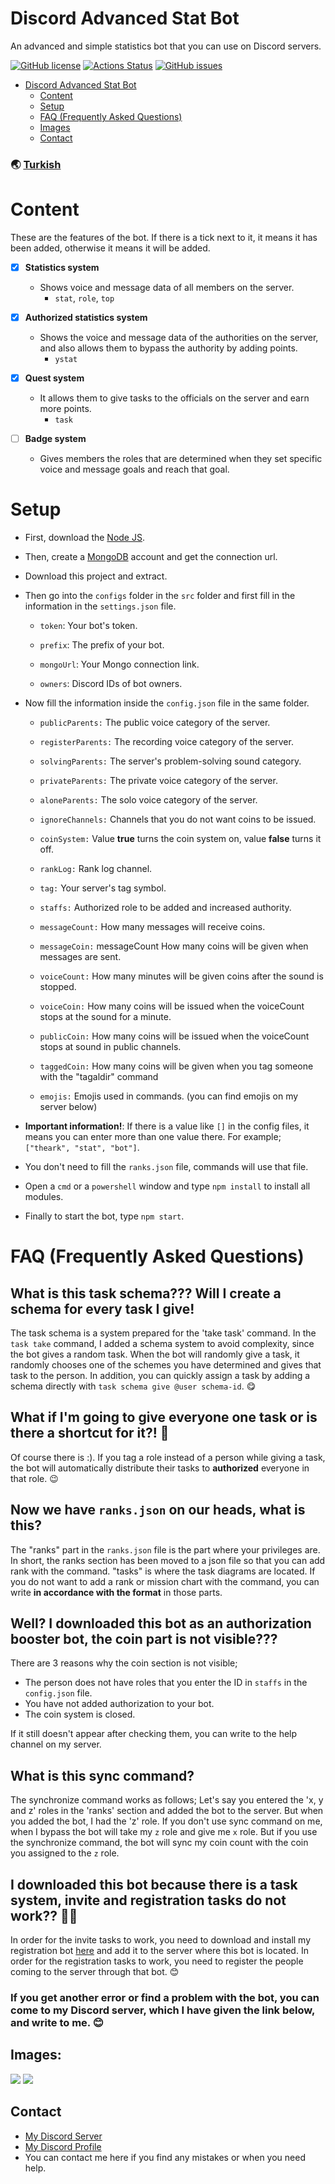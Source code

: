 # Discord Advanced Stat Bot

An advanced and simple statistics bot that you can use on Discord servers.

[![GitHub license](https://img.shields.io/github/license/thearkxd/discord-advanced-stat-bot)](https://github.com/thearkxd/discord-advanced-stat-bot/blob/master/LICENSE.md)
[![Actions Status](https://github.com/thearkxd/discord-advanced-stat-bot/actions/workflows/test.yml/badge.svg)](https://github.com/thearkxd/discord-advanced-stat-bot/actions)
[![GitHub issues](https://img.shields.io/github/issues/thearkxd/discord-advanced-stat-bot)](https://github.com/thearkxd/discord-advanced-stat-bot/issues)

- [Discord Advanced Stat Bot](#discord-advanced-stat-bot)
    - [Content](#content)
    - [Setup](#setup)
    - [FAQ (Frequently Asked Questions)](#faq-frequently-asked-questions)
    - [Images](#images)
    - [Contact](#contact)

### 🌏 [Turkish](https://github.com/thearkxd/discord-advanced-stat-bot/blob/master/README.md)

# Content
These are the features of the bot. If there is a tick next to it, it means it has been added, otherwise it means it will be added.

- [x] **Statistics system**
    * Shows voice and message data of all members on the server.
        * `stat`, `role`, `top`
    
- [x] **Authorized statistics system**
    * Shows the voice and message data of the authorities on the server, and also allows them to bypass the authority by adding points.
        * `ystat`

- [x] **Quest system**
    * It allows them to give tasks to the officials on the server and earn more points.
        * `task`

- [ ] **Badge system**
    * Gives members the roles that are determined when they set specific voice and message goals and reach that goal.

# Setup

- First, download the [Node JS](https://nodejs.org/en/).
- Then, create a [MongoDB](http://mongodb.com) account and get the connection url.
- Download this project and extract.
- Then go into the `configs` folder in the `src` folder and first fill in the information in the `settings.json` file.

    - `token`: Your bot's token.

    - `prefix`: The prefix of your bot.

    - `mongoUrl`: Your Mongo connection link.

    - `owners`: Discord IDs of bot owners.

- Now fill the information inside the `config.json` file in the same folder.

    - `​publicParents:`​ The public voice category of the server.

    - `​registerParents:`​ The recording voice category of the server.

    - `​solvingParents:`​ The server's problem-solving sound category.

    - `​privateParents:`​ The private voice category of the server.

    - `​aloneParents:`​ The solo voice category of the server.

    - `ignoreChannels:` Channels that you do not want coins to be issued.

    - `coinSystem:` Value **true** turns the coin system on, value **false** turns it off.

    - `​rankLog:`​ Rank log channel.

    - `​tag:`​ Your server's tag symbol.

    - `​staffs:`​ Authorized role to be added and increased authority.

    - `​messageCount:`​ How many messages will receive coins.

    - `​messageCoin:`​ messageCount How many coins will be given when messages are sent.

    - `​voiceCount:`​ How many minutes will be given coins after the sound is stopped.

    - `​voiceCoin:`​ How many coins will be issued when the voiceCount stops at the sound for a minute.

    - `​publicCoin:`​ How many coins will be issued when the voiceCount stops at sound in public channels.

    - `​taggedCoin:`​ How many coins will be given when you tag someone with the "tagaldir" command

    - `​emojis:`​ Emojis used in commands. (you can find emojis on my server below)

- **Important information!**: If there is a value like `[]` in the config files, it means you can enter more than one value there. For example; `["theark", "stat", "bot"]`.

- You don't need to fill the `ranks.json` file, commands will use that file.
- Open a `cmd` or a `powershell` window and type `npm install` to install all modules.
- Finally to start the bot, type `npm start`.

# FAQ (Frequently Asked Questions)

## What is this task schema??? Will I create a schema for every task I give!

The task schema is a system prepared for the 'take task' command. In the `task take` command, I added a schema system to avoid complexity, since the bot gives a random task. When the bot will randomly give a task, it randomly chooses one of the schemes you have determined and gives that task to the person. In addition, you can quickly assign a task by adding a schema directly with `task schema give @user schema-id`. :yum:

## What if I'm going to give everyone one task or is there a shortcut for it?! 🤬

Of course there is :). If you tag a role instead of a person while giving a task, the bot will automatically distribute their tasks to **authorized** everyone in that role. 😉

## Now we have `ranks.json` on our heads, what is this?

The "ranks" part in the `ranks.json` file is the part where your privileges are. In short, the ranks section has been moved to a json file so that you can add rank with the command. "tasks" is where the task diagrams are located. If you do not want to add a rank or mission chart with the command, you can write **in accordance with the format** in those parts.

## Well? I downloaded this bot as an authorization booster bot, the coin part is not visible???

There are 3 reasons why the coin section is not visible;

- The person does not have roles that you enter the ID in `staffs` in the `config.json` file.
- You have not added authorization to your bot.
- The coin system is closed.

If it still doesn't appear after checking them, you can write to the help channel on my server.

## What is this sync command?

The synchronize command works as follows; Let's say you entered the 'x, y and z' roles in the 'ranks' section and added the bot to the server. But when you added the bot, I had the 'z' role. If you don't use sync command on me, when I bypass the bot will take my `z` role and give me `x` role. But if you use the synchronize command, the bot will sync my coin count with the coin you assigned to the `z` role.

## I downloaded this bot because there is a task system, invite and registration tasks do not work?? 🤬🤬

In order for the invite tasks to work, you need to download and install my registration bot [here](https://github.com/thearkxd/discord-supervisor-bot) and add it to the server where this bot is located. In order for the registration tasks to work, you need to register the people coming to the server through that bot. :blush:

### If you get another error or find a problem with the bot, you can come to my Discord server, which I have given the link below, and write to me. :blush:

## Images:

<img src="https://cdn.discordapp.com/attachments/770738442744627261/850039763268141096/unknown.png">
<img src="https://cdn.discordapp.com/attachments/770738442744627261/850040014216757278/unknown.png">

## Contact

- [My Discord Server](https://discord.gg/UEPcFtytcc)
- [My Discord Profile](https://discord.com/users/350976460313329665)
- You can contact me here if you find any mistakes or when you need help.
